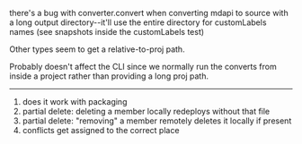 there's a bug with converter.convert when converting mdapi to source with a long output directory--it'll use the entire directory for customLabels names (see snapshots inside the customLabels test)

Other types seem to get a relative-to-proj path.

Probably doesn't affect the CLI since we normally run the converts from inside a project rather than providing a long proj path.

---

1. does it work with packaging
1. partial delete: deleting a member locally redeploys without that file
1. partial delete: "removing" a member remotely deletes it locally if present
1. conflicts get assigned to the correct place
